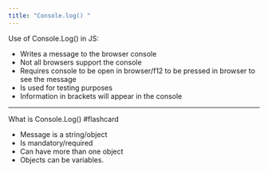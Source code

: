 ```yaml
---
title: "Console.log() "
--- 
```

Use of Console.Log() in JS:

- Writes a message to the browser console
- Not all browsers support the console
- Requires console to be open in browser/f12 to be pressed in browser to see the message
- Is used for testing purposes
- Information in brackets will appear in the console
___

What is Console.Log() #flashcard

- Message is a string/object
- Is mandatory/required
- Can have more than one object
- Objects can be variables.